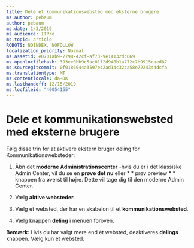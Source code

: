 ```yaml
---
title: Dele et kommunikationswebsted med eksterne brugere
ms.author: pebaum
author: pebaum
ms.date: 1/3/2019
ms.audience: ITPro
ms.topic: article
ROBOTS: NOINDEX, NOFOLLOW
localization_priority: Normal
ms.assetid: e0701ab9-7798-42cf-af73-9e14132dc669
ms.openlocfilehash: 393ee0bb9c5ac01f2d948b1a772c7b9915caed87
ms.sourcegitcommit: 0f0186044a3597e42ad14c32ca58e7224344dcfa
ms.translationtype: MT
ms.contentlocale: da-DK
ms.lasthandoff: 12/15/2019
ms.locfileid: "40054155"
---
```

# <a name="share-a-communication-site-with-external-users"></a>Dele et kommunikationswebsted med eksterne brugere

Følg disse trin for at aktivere ekstern bruger deling for Kommunikationswebsteder: 
  
1. Åbn det **moderne Administrationscenter** -hvis du er i det klassiske Admin Center, vil du se en **prøve det nu** eller * * prøv preview * * knappen fra øverst til højre. Dette vil tage dig til den moderne Admin Center. 
  
2. Vælg **aktive websteder.**
  
3. Vælg et websted, der har en skabelon til et **kommunikationswebsted**. 
  
4. Vælg knappen **deling** i menuen foroven. 
  
 **Bemærk:** Hvis du har valgt mere end ét websted, deaktiveres **delings** knappen. Vælg kun ét websted. 
  

